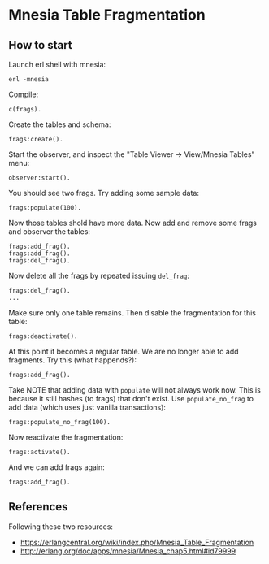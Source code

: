 Mnesia Table Fragmentation
==========================

How to start
------------

Launch erl shell with mnesia:

    erl -mnesia

Compile:

    c(frags).

Create the tables and schema:

    frags:create().

Start the observer, and inspect the "Table Viewer -> View/Mnesia Tables" menu:

    observer:start().

You should see two frags. Try adding some sample data:

    frags:populate(100).    

Now those tables shold have more data. Now add and remove
some frags and observer the tables:

    frags:add_frag().
    frags:add_frag().
    frags:del_frag().

Now delete all the frags by repeated issuing `del_frag`:

    frags:del_frag().
    ...

Make sure only one table remains. Then disable
the fragmentation for this table:

    frags:deactivate().


At this point it becomes a regular table. We are no longer
able to add fragments. Try this (what happends?):

    frags:add_frag().

Take NOTE that adding data with `populate` will not always work now.
This is because it still hashes (to frags) that don't exist.
Use `populate_no_frag` to add data (which uses just vanilla
transactions):

    frags:populate_no_frag(100).

Now reactivate the fragmentation:

    frags:activate().

And we can add frags again:

    frags:add_frag().



References
----------
Following these two resources:

- https://erlangcentral.org/wiki/index.php/Mnesia_Table_Fragmentation
- http://erlang.org/doc/apps/mnesia/Mnesia_chap5.html#id79999